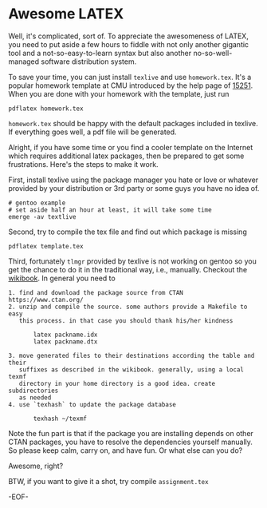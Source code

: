 # Awesome LATEX

Well, it's complicated, sort of. To appreciate the awesomeness of LATEX, you
need to put aside a few hours to fiddle with not only another gigantic tool and
a not-so-easy-to-learn syntax but also another no-so-well-managed software
distribution system.

To save your time, you can just install `texlive` and use `homework.tex`. It's a
popular homework template at CMU introduced by the help page of [15251][]. When
you are done with your homework with the template, just run

    pdflatex homework.tex

`homework.tex` should be happy with the default packages included in texlive.
If everything goes well, a pdf file will be generated.

Alright, if you have some time or you find a cooler template on the Internet
which requires additional latex packages, then be prepared to get some
frustrations. Here's the steps to make it work.

First, install texlive using the package manager you hate or love or whatever
provided by your distribution or 3rd party or some guys you have no idea of.

    # gentoo example
    # set aside half an hour at least, it will take some time
    emerge -av textlive

Second, try to compile the tex file and find out which package is missing

    pdflatex template.tex

Third, fortunately `tlmgr` provided by texlive is not working on gentoo so you
get the chance to do it in the traditional way, i.e., manually. Checkout the
[wikibook][]. In general you need to

    1. find and download the package source from CTAN https://www.ctan.org/
    2. unzip and compile the source. some authors provide a Makefile to easy
       this process. in that case you should thank his/her kindness

           latex packname.idx
           latex packname.dtx

    3. move generated files to their destinations according the table and their
       suffixes as described in the wikibook. generally, using a local texmf
       directory in your home directory is a good idea. create subdirectories
       as needed
    4. use `texhash` to update the package database

           texhash ~/texmf

Note the fun part is that if the package you are installing depends on other
CTAN packages, you have to resolve the dependencies yourself manually. So
please keep calm, carry on, and have fun. Or what else can you do?

Awesome, right?

BTW, if you want to give it a shot, try compile `assignment.tex`

-EOF-


[15251]: http://www.cs.cmu.edu/afs/cs/academic/class/15251/Site/current/Help/late
[wikibook]: https://en.wikibooks.org/wiki/LaTeX/Installing_Extra_Packages
